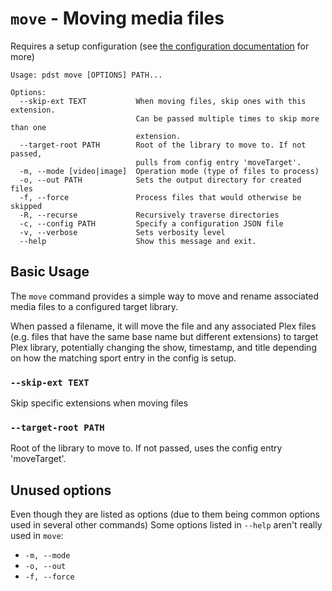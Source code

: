 # `move` - Moving media files

Requires a setup configuration (see [the configuration documentation](readme.md) for more)

```
Usage: pdst move [OPTIONS] PATH...

Options:
  --skip-ext TEXT           When moving files, skip ones with this extension.
                            Can be passed multiple times to skip more than one
                            extension.
  --target-root PATH        Root of the library to move to. If not passed,
                            pulls from config entry 'moveTarget'.
  -m, --mode [video|image]  Operation mode (type of files to process)
  -o, --out PATH            Sets the output directory for created files
  -f, --force               Process files that would otherwise be skipped
  -R, --recurse             Recursively traverse directories
  -c, --config PATH         Specify a configuration JSON file
  -v, --verbose             Sets verbosity level
  --help                    Show this message and exit.
```

## Basic Usage

The `move` command provides a simple way to move and rename associated media files to a configured target library.

When passed a filename, it will move the file and any associated Plex files (e.g. files that have the same base 
name but different extensions) to target Plex library, potentially changing the show, timestamp, and title depending 
on how the matching sport entry in the config is setup.

### `--skip-ext TEXT` 

Skip specific extensions when moving files

### `--target-root PATH`

Root of the library to move to. If not passed, uses the config entry 'moveTarget'.

## Unused options

Even though they are listed as options (due to them being common options used in several other commands) Some options 
listed in `--help` aren't really used in `move`:

* `-m, --mode`
* `-o, --out`
* `-f, --force`